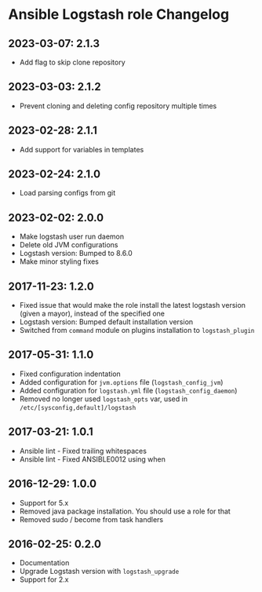 # Ansible Logstash role Changelog

## 2023-03-07: 2.1.3

  * Add flag to skip clone repository

## 2023-03-03: 2.1.2

  * Prevent cloning and deleting config repository multiple times

## 2023-02-28: 2.1.1

  * Add support for variables in templates

## 2023-02-24: 2.1.0

  * Load parsing configs from git

## 2023-02-02: 2.0.0

  * Make logstash user run daemon
  * Delete old JVM configurations
  * Logstash version: Bumped to 8.6.0
  * Make minor styling fixes

## 2017-11-23: 1.2.0

  * Fixed issue that would make the role install the latest logstash version
    (given a mayor), instead of the specified one
  * Logstash version: Bumped default installation version
  * Switched from `command` module on plugins installation to `logstash_plugin`

## 2017-05-31: 1.1.0

  * Fixed configuration indentation
  * Added configuration for `jvm.options` file (`logstash_config_jvm`)
  * Added configuration for `logstash.yml` file (`logstash_config_daemon`)
  * Removed no longer used `logstash_opts` var, used in `/etc/[sysconfig,default]/logstash`


## 2017-03-21: 1.0.1

  * Ansible lint - Fixed trailing whitespaces
  * Ansible lint - Fixed ANSIBLE0012 using when

## 2016-12-29: 1.0.0

  * Support for 5.x
  * Removed java package installation. You should use a role for that
  * Removed sudo / become from task handlers

## 2016-02-25: 0.2.0

  * Documentation
  * Upgrade Logstash version with `logstash_upgrade`
  * Support for 2.x

